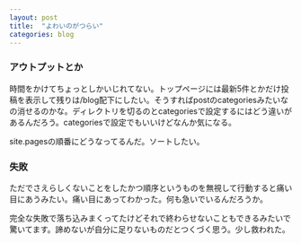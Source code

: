 ```yaml
---
layout: post
title:  "よわいのがつらい"
categories: blog
---
```

### アウトプットとか
時間をかけてちょっとしかいじれてない。トップページには最新5件とかだけ投稿を表示して残りは/blog配下にしたい。そうすればpostのcategoriesみたいなの消せるのかな。ディレクトリを切るのとcategoriesで設定するにはどう違いがあるんだろう。categoriesで設定でもいいけどなんか気になる。

site.pagesの順番にどうなってるんだ。ソートしたい。

### 失敗
ただでさえらしくないことをしたかつ順序というものを無視して行動すると痛い目にあうみたい。痛い目にあってわかった。何も急いでいるんだろうか。

完全な失敗で落ち込みまくってたけどそれで終わらせないこともできるみたいで驚いてます。諦めないが自分に足りないものだとつくづく思う。少し救われた。